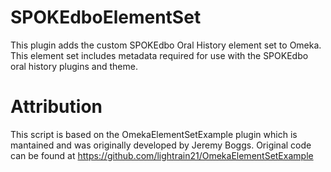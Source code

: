 # SPOKEdboElementSet
This plugin adds the custom SPOKEdbo Oral History element set to Omeka.  This element set includes metadata required for use with the SPOKEdbo oral history plugins and theme. 

# Attribution

This script is based on the OmekaElementSetExample plugin which is mantained and was originally developed by Jeremy Boggs. Original code can be found at https://github.com/lightrain21/OmekaElementSetExample
